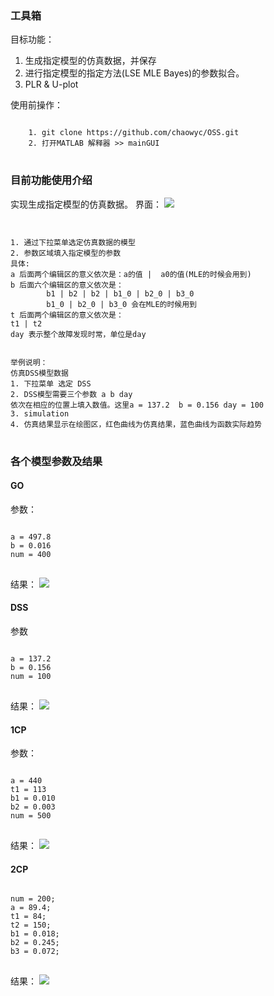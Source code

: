 ### 工具箱
目标功能：
1. 生成指定模型的仿真数据，并保存
2. 进行指定模型的指定方法(LSE MLE Bayes)的参数拟合。
3. PLR & U-plot

使用前操作：
<pre>
<code>
	1. git clone https://github.com/chaowyc/OSS.git
	2. 打开MATLAB 解释器 >> mainGUI
</code>
</pre>

### 目前功能使用介绍
实现生成指定模型的仿真数据。
界面：
![](http://i.imgur.com/sIF1cFP.png)

<pre>
<code>

1. 通过下拉菜单选定仿真数据的模型
2. 参数区域填入指定模型的参数
具体:
a 后面两个编辑区的意义依次是：a的值 |  a0的值(MLE的时候会用到)
b 后面六个编辑区的意义依次是：
		b1 | b2 | b2 | b1_0 | b2_0 | b3_0
		b1_0 | b2_0 | b3_0 会在MLE的时候用到
t 后面两个编辑区的意义依次是：
t1 | t2
day 表示整个故障发现时常，单位是day


举例说明：
仿真DSS模型数据
1. 下拉菜单 选定 DSS
2. DSS模型需要三个参数 a b day
依次在相应的位置上填入数值。这里a = 137.2  b = 0.156 day = 100
3. simulation 
4. 仿真结果显示在绘图区，红色曲线为仿真结果，蓝色曲线为函数实际趋势
</code>
</pre>

### 各个模型参数及结果
#### GO
参数：
<pre>
<code>
a = 497.8
b = 0.016
num = 400
</code>
</pre>
结果：
![](http://i.imgur.com/Mq8xesj.png)

#### DSS
参数
<pre>
<code>
a = 137.2
b = 0.156
num = 100
</code>
</pre>

结果：
![](http://i.imgur.com/7t19ebU.png)

#### 1CP
参数：
<pre>
<code>
a = 440
t1 = 113
b1 = 0.010
b2 = 0.003
num = 500
</code>
</pre>
结果：
![](http://i.imgur.com/13b8woP.png)

#### 2CP
<pre>
<code>
num = 200; 
a = 89.4;
t1 = 84;
t2 = 150;
b1 = 0.018;
b2 = 0.245;
b3 = 0.072;
</code>
</pre>

结果：
![](http://i.imgur.com/rYgmh3E.png)
